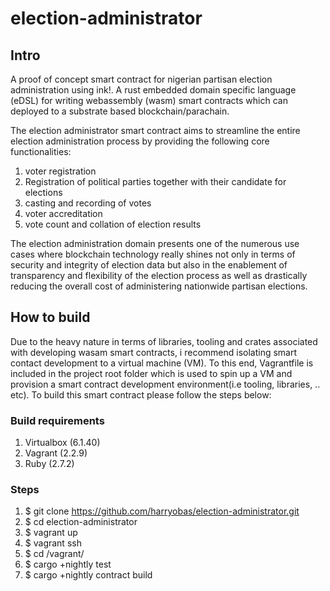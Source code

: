 # election-administrator

## Intro
A proof of concept smart contract for nigerian partisan election administration using ink!. A rust embedded  domain specific language (eDSL) for writing webassembly (wasm) smart contracts which can deployed to a substrate based blockchain/parachain.

 The election administrator smart contract aims to streamline the entire election administration process by providing the following core functionalities:

1. voter registration
2. Registration of political parties together with their candidate for elections
3. casting and recording of votes
4. voter accreditation
4. vote count and collation of election results

The election administration domain presents one of the numerous use cases where blockchain technology really shines not only in terms of security and integrity of election data  but also in the enablement of transparency and flexibility of the election process as well as drastically reducing the overall cost of administering nationwide partisan elections.

## How to build
Due to the heavy nature in terms of libraries, tooling and crates associated with developing wasam smart contracts, i recommend isolating smart contact development to a virtual machine (VM). To this end, Vagrantfile is included in the project root folder which is used to spin up a VM and provision a smart contract development environment(i.e tooling, libraries, .. etc). To build this smart contract please follow the steps below:

### Build requirements
1. Virtualbox (6.1.40)
2. Vagrant (2.2.9)
3. Ruby (2.7.2)

### Steps
1. $ git clone https://github.com/harryobas/election-administrator.git
2. $ cd election-administrator
3. $ vagrant up
4. $ vagrant ssh
5. $ cd /vagrant/
6. $ cargo +nightly test
7. $ cargo +nightly contract build






